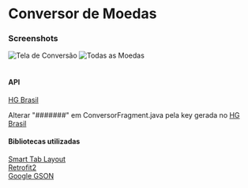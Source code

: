 # Conversor de Moedas

### Screenshots

![Tela de Conversão](https://i.imgur.com/eSBfoE2.png) ![Todas as Moedas](https://i.imgur.com/Y1EocxB.png)
<br /><br />

#### API
[HG Brasil](https://console.hgbrasil.com/documentation/finance)
<br />

Alterar "#######" em ConversorFragment.java pela key gerada no [HG Brasil](https://console.hgbrasil.com/documentation/finance)


#### Bibliotecas utilizadas
[Smart Tab Layout](https://github.com/ogaclejapan/SmartTabLayout)<br />
[Retrofit2](https://square.github.io/retrofit)<br />
[Google GSON](https://github.com/google/gson)
